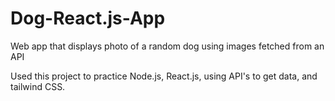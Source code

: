 # Dog-React.js-App
Web app that displays photo of a random dog using images fetched from an API

Used this project to practice Node.js, React.js, using API's to get data, and tailwind CSS.
